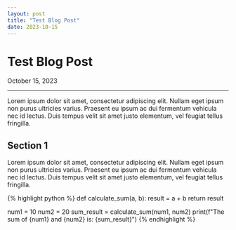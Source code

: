 ```yaml
---
layout: post
title: "Test Blog Post"
date: 2023-10-15
---
```


# Test Blog Post

October 15, 2023

---

Lorem ipsum dolor sit amet, consectetur adipiscing elit. Nullam eget ipsum non purus ultricies varius. Praesent eu ipsum ac dui fermentum vehicula nec id lectus. Duis tempus velit sit amet justo elementum, vel feugiat tellus fringilla.

## Section 1

Lorem ipsum dolor sit amet, consectetur adipiscing elit. Nullam eget ipsum non purus ultricies varius. Praesent eu ipsum ac dui fermentum vehicula nec id lectus. Duis tempus velit sit amet justo elementum, vel feugiat tellus fringilla.

{% highlight python %}
def calculate_sum(a, b):
    result = a + b
    return result

num1 = 10
num2 = 20
sum_result = calculate_sum(num1, num2)
print(f"The sum of {num1} and {num2} is: {sum_result}")
{% endhighlight %}